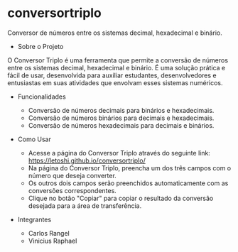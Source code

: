# conversortriplo

Conversor de números entre os sistemas decimal, hexadecimal e binário.

- Sobre o Projeto

O Conversor Triplo é uma ferramenta que permite a conversão de números entre os sistemas decimal, hexadecimal e binário. É uma solução prática e fácil de usar, desenvolvida para auxiliar estudantes, desenvolvedores e entusiastas em suas atividades que envolvam esses sistemas numéricos.

- Funcionalidades

    - Conversão de números decimais para binários e hexadecimais.
    - Conversão de números binários para decimais e hexadecimais.
    - Conversão de números hexadecimais para decimais e binários.

- Como Usar

    - Acesse a página do Conversor Triplo através do seguinte link: https://letoshi.github.io/conversortriplo/
    - Na página do Conversor Triplo, preencha um dos três campos com o número que deseja converter.
    - Os outros dois campos serão preenchidos automaticamente com as conversões correspondentes.
    - Clique no botão "Copiar" para copiar o resultado da conversão desejada para a área de transferência.

- Integrantes

    - Carlos Rangel
    - Vinicius Raphael
